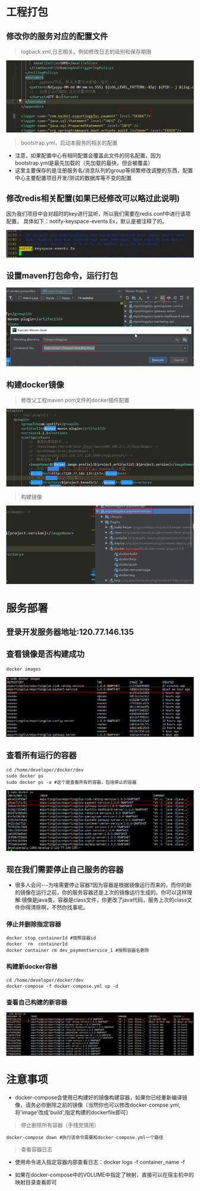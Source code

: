 # 工程打包
## 修改你的服务对应的配置文件

>logback.xml,日志相关。例如修改日志的级别和保存期限

![](screenshot/2018-09-29-14-41-33.png)

>bootstrap.yml，启动本服务的相关的配置

* 注意，如果配置中心有相同配置会覆盖此文件的同名配置，因为bootstrap.yml是最先加载的（先加载的最快，但会被覆盖）
* 这里主要保存的是注册服务名/消息队列的group等频繁修改调整的东西，配置中心主要配置项目开发/测试的数据库等不变的配置

## 修改redis相关配置(如果已经修改可以略过此说明)
因为我们项目中会对超时的key进行监听，所以我们需要在redis.conf中进行该项配置，
具体如下：notify-keyspace-events Ex，默认是被注释了的。

![](screenshot/2018-09-30-10-42-23.png)


## 设置maven打包命令，运行打包
![](screenshot/2018-09-28-21-14-27.png)
## 构建docker镜像
>修改父工程maven pom文件的docker插件配置

![](screenshot/2018-09-28-21-18-10.png)

>构建镜像

![](screenshot/2018-09-28-21-21-02.png)

# 服务部署
## 登录开发服务器地址:120.77.146.135
## 查看镜像是否构建成功
```
docker images
```
![](screenshot/2018-09-28-21-25-31.png)

## 查看所有运行的容器
```
cd /home/developer/docker/dev
sudo docker ps
sudo docker ps -a #这个是查看所有的容器，包括停止的容器
```
![](screenshot/2018-09-28-21-29-05.png)

## 现在我们需要停止自己服务的容器
* 很多人会问---为啥需要停止容器?因为容器是根据镜像运行而来的，而你的新的镜像在运行之前，你的服务容器还是上次的镜像运行生成的。你可以这样理解:镜像是java类，容器是class文件，你更改了java代码，服务上次的class文件你得清除啊，不然你找事呢。

### 停止并删除指定容器
```
docker stop containerId #按照容器id
docker  rm  containerId
docker container rm dev_paymentservice_1 #按照容器名删除
```
### 构建新docker容器
```
cd /home/developer/docker/dev
docker-compose -f docker-compose.yml up -d
```
### 查看自己构建的新容器
![](screenshot/2018-09-28-22-01-20.png)

# 注意事项
* docker-compose会使用已构建好的镜像构建容器，如果你已经重新编译镜像，请务必你删除之前的镜像（当然你也可以修改docker-compse.yml,将'image'改成'build',指定构建的dockerfile即可）

>停止删除所有容器（手残党慎用）

```
docker-compose down #执行该命令需要和docker-compose.yml一个路径
```


>查看容器日志
  
 * 使用命令进入指定容器内部查看日志：docker logs -f container_name  -f
  
 * 如果在docker-compose中的VOLUME中指定了映射，直接可以在宿主机中的映射目录查看即可

